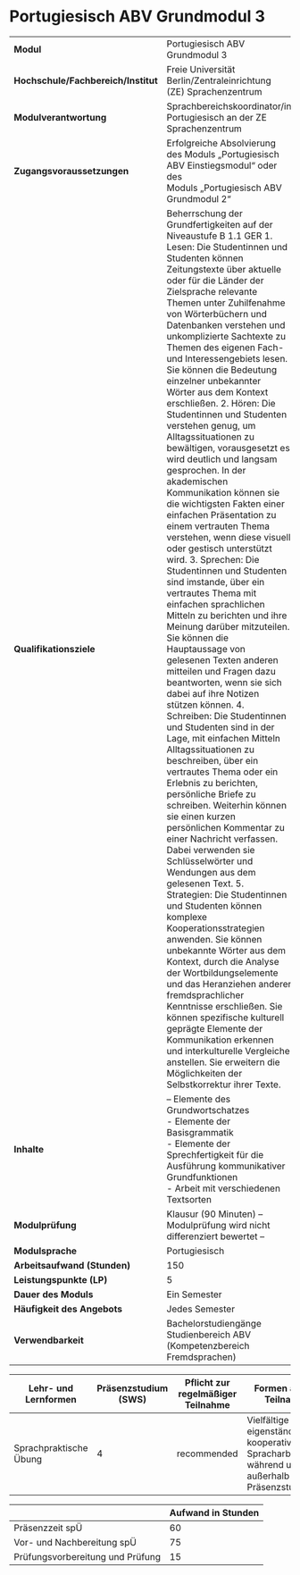 # Portugiesisch ABV Grundmodul 3
|                                    |   |
|------------------------------------|---|
|**Modul**                           | Portugiesisch ABV Grundmodul 3 |
|**Hochschule/Fachbereich/Institut** | Freie Universität Berlin/Zentraleinrichtung (ZE) Sprachenzentrum |
|**Modulverantwortung**              | Sprachbereichskoordinator/in Portugiesisch an der ZE Sprachenzentrum |
|**Zugangsvoraussetzungen**          | Erfolgreiche Absolvierung des Moduls „Portugiesisch ABV Einstiegsmodul“ oder des<br>Moduls „Portugiesisch ABV Grundmodul 2“ |
|**Qualifikationsziele**             | Beherrschung der Grundfertigkeiten auf der Niveaustufe B 1.1 GER 1. Lesen: Die Studentinnen und Studenten können Zeitungstexte über aktuelle oder für die Länder der Zielsprache relevante Themen unter Zuhilfenahme von Wörterbüchern und Datenbanken verstehen und unkomplizierte Sachtexte zu Themen des eigenen Fach- und Interessengebiets lesen. Sie können die Bedeutung einzelner unbekannter Wörter aus dem Kontext erschließen. 2. Hören: Die Studentinnen und Studenten verstehen genug, um Alltagssituationen zu bewältigen, vorausgesetzt es wird deutlich und langsam gesprochen. In der akademischen Kommunikation können sie die wichtigsten Fakten einer einfachen Präsentation zu einem vertrauten Thema verstehen, wenn diese visuell oder gestisch unterstützt wird. 3. Sprechen: Die Studentinnen und Studenten sind imstande, über ein vertrautes Thema mit einfachen sprachlichen Mitteln zu berichten und ihre Meinung darüber mitzuteilen. Sie können die Hauptaussage von gelesenen Texten anderen mitteilen und Fragen dazu beantworten, wenn sie sich dabei auf ihre Notizen stützen können. 4. Schreiben: Die Studentinnen und Studenten sind in der Lage, mit einfachen Mitteln Alltagssituationen zu beschreiben, über ein vertrautes Thema oder ein Erlebnis zu berichten, persönliche Briefe zu schreiben. Weiterhin können sie einen kurzen persönlichen Kommentar zu einer Nachricht verfassen. Dabei verwenden sie Schlüsselwörter und Wendungen aus dem gelesenen Text. 5. Strategien: Die Studentinnen und Studenten können komplexe Kooperationsstrategien anwenden. Sie können unbekannte Wörter aus dem Kontext, durch die Analyse der Wortbildungselemente und das Heranziehen anderer fremdsprachlicher Kenntnisse erschließen. Sie können spezifische kulturell geprägte Elemente der Kommunikation erkennen und interkulturelle Vergleiche anstellen. Sie erweitern die Möglichkeiten der Selbstkorrektur ihrer Texte. |
|**Inhalte**                         | – Elemente des Grundwortschatzes<br>- Elemente der Basisgrammatik<br>- Elemente der Sprechfertigkeit für die Ausführung kommunikativer Grundfunktionen<br>- Arbeit mit verschiedenen Textsorten |
|**Modulprüfung**                    | Klausur (90 Minuten) – Modulprüfung wird nicht differenziert bewertet – |
|**Modulsprache**                    | Portugiesisch |
|**Arbeitsaufwand (Stunden)**        | 150 |
|**Leistungspunkte (LP)**            | 5 |
|**Dauer des Moduls**                | Ein Semester |
|**Häufigkeit des Angebots**         | Jedes Semester |
|**Verwendbarkeit**                  | Bachelorstudiengänge Studienbereich ABV<br>(Kompetenzbereich Fremdsprachen) |

| Lehr- und Lernformen | Präsenzstudium <br> (SWS) | Pflicht zur regelmäßiger Teilnahme | Formen aktiver Teilnahme |
| ---------------------|---------------------------|------------------------------------|------------------------- |
| Sprachpraktische Übung | 4                         | recommended                        | Vielfältige eigenständige und kooperative Spracharbeit während und außerhalb der Präsenzstudienzeit |

|   | Aufwand in Stunden |
| - |--------------------|
| Präsenzzeit spÜ                          | 60    |
| Vor- und Nachbereitung spÜ               | 75    |
| Prüfungsvorbereitung und Prüfung         | 15    |
